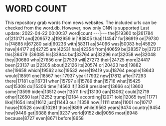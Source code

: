 # WORD COUNT
This repository grab words from news websites. The included urls can be checked from the word.db.
However, now only CNN is supported
Last update: 2022-04-22 00:00:37
word|count
---|---
the|519360
to|261784
of|213171
and|209572
a|192959
in|183805
that|114547
for|86919
on|79730
is|74885
it|67280
said|60236
with|58311
as|54096
was|50083
he|45929
have|44177
at|42725
are|42531
has|42354
from|40659
be|38357
by|37217
this|36479
i|36085
his|33944
but|33764
an|32296
not|32058
we|32048
they|30680
who|27656
cnn|27539
will|27273
their|24725
more|24417
been|23137
us|22305
about|22126
its|20574
or|20423
had|19882
she|19658
which|19562
also|19532
were|19419
you|18764
people|18643
would|18591
one|18567
her|17937
year|17932
new|17812
after|17293
there|17181
up|16731
when|15797
all|15789
than|15716
what|15425
out|15308
do|15306
time|14563
if|13838
president|13666
so|13603
some|13599
biden|13512
over|13511
first|13130
can|13062
could|12719
other|12650
last|12252
trump|12184
according|12071
told|12065
two|11771
like|11654
into|11612
just|11443
our|11358
now|11111
state|11001
no|10717
house|10528
covid|10281
those|9899
while|9563
years|9474
country|9454
how|9446
get|9388
them|9237
world|9152
did|9056
most|8948
because|8727
even|8671
before|8658
